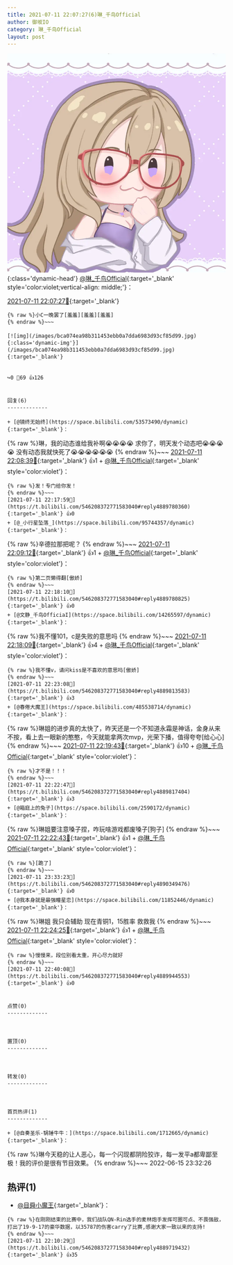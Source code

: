 ```yaml
---
title: 2021-07-11 22:07:27(6)琳_千鸟Official
author: 御坂IO
category: 琳_千鸟Official
layout: post
---
```


![img](/images/c0a88f85ebd0d056f37b114e0748e69556c8b488.jpg){:class='dynamic-head'}
[@琳_千鸟Official](https://space.bilibili.com/1620923329/dynamic){:target='_blank' style='color:violet;vertical-align: middle;'}：

[2021-07-11 22:07:27🔗](https://t.bilibili.com/546208372771583040){:target='_blank'}

~~~
{% raw %}小C一晚罢了[羞羞][羞羞][羞羞]
{% endraw %}~~~

[![img](/images/bca074ea98b311453ebb0a7dda6983d93cf85d99.jpg){:class='dynamic-img'}](/images/bca074ea98b311453ebb0a7dda6983d93cf85d99.jpg){:target='_blank'}


↪️0 💬69 👍126


回复(6)
-------------

+ [@镜终无始终](https://space.bilibili.com/53573490/dynamic){:target='_blank'}：
~~~
{% raw %}琳，我的动态谁给我补啊😭😭😭😭
求你了，明天发个动态吧😭😭😭😭
没有动态我就快死了😭😭😭😭😭😭
{% endraw %}~~~
[2021-07-11 22:08:39🔗](https://t.bilibili.com/546208372771583040#reply4889710635){:target='_blank'} 👍1
    + [@琳_千鸟Official](https://space.bilibili.com/1620923329/dynamic){:target='_blank' style='color:violet'}：
~~~
{% raw %}发！专门给你发！
{% endraw %}~~~
[2021-07-11 22:17:59🔗](https://t.bilibili.com/546208372771583040#reply4889780360){:target='_blank'} 👍0
+ [@_小行星坠落_](https://space.bilibili.com/95744357/dynamic){:target='_blank'}：
~~~
{% raw %}辛德拉那把呢？
{% endraw %}~~~
[2021-07-11 22:09:12🔗](https://t.bilibili.com/546208372771583040#reply4889712025){:target='_blank'} 👍1
    + [@琳_千鸟Official](https://space.bilibili.com/1620923329/dynamic){:target='_blank' style='color:violet'}：
~~~
{% raw %}第二页懒得翻[傲娇]
{% endraw %}~~~
[2021-07-11 22:18:10🔗](https://t.bilibili.com/546208372771583040#reply4889780825){:target='_blank'} 👍0
+ [@文静_千鸟OfficiaI](https://space.bilibili.com/14265597/dynamic){:target='_blank'}：
~~~
{% raw %}我不懂101，c是失败的意思吗
{% endraw %}~~~
[2021-07-11 22:18:09🔗](https://t.bilibili.com/546208372771583040#reply4889777243){:target='_blank'} 👍4
    + [@琳_千鸟Official](https://space.bilibili.com/1620923329/dynamic){:target='_blank' style='color:violet'}：
~~~
{% raw %}我不懂v，请问kiss是不喜欢的意思吗[傲娇]
{% endraw %}~~~
[2021-07-11 22:23:08🔗](https://t.bilibili.com/546208372771583040#reply4889813583){:target='_blank'} 👍3
+ [@春倦大魔王](https://space.bilibili.com/485538714/dynamic){:target='_blank'}：
~~~
{% raw %}琳姐的进步真的太快了，昨天还是一个不知道永霜是神话，金身从来不按，看上去一眼新的憨憨，今天就能拿两次mvp，光荣下播，值得夸夸[给心心]
{% endraw %}~~~
[2021-07-11 22:19:43🔗](https://t.bilibili.com/546208372771583040#reply4889784799){:target='_blank'} 👍10
    + [@琳_千鸟Official](https://space.bilibili.com/1620923329/dynamic){:target='_blank' style='color:violet'}：
~~~
{% raw %}才不是！！！
{% endraw %}~~~
[2021-07-11 22:22:47🔗](https://t.bilibili.com/546208372771583040#reply4889817404){:target='_blank'} 👍3
+ [@箱庭上的兔子](https://space.bilibili.com/2590172/dynamic){:target='_blank'}：
~~~
{% raw %}琳姐要注意嗓子捏，咋玩啥游戏都废嗓子[狗子]
{% endraw %}~~~
[2021-07-11 22:22:43🔗](https://t.bilibili.com/546208372771583040#reply4889812482){:target='_blank'} 👍1
    + [@琳_千鸟Official](https://space.bilibili.com/1620923329/dynamic){:target='_blank' style='color:violet'}：
~~~
{% raw %}[跪了]
{% endraw %}~~~
[2021-07-11 23:33:23🔗](https://t.bilibili.com/546208372771583040#reply4890349476){:target='_blank'} 👍0
+ [@我本身就是最强瞳星恋](https://space.bilibili.com/11852446/dynamic){:target='_blank'}：
~~~
{% raw %}琳姐 我只会辅助 现在青铜1，15胜率 救救我
{% endraw %}~~~
[2021-07-11 22:24:25🔗](https://t.bilibili.com/546208372771583040#reply4889821986){:target='_blank'} 👍1
    + [@琳_千鸟Official](https://space.bilibili.com/1620923329/dynamic){:target='_blank' style='color:violet'}：
~~~
{% raw %}慢慢来，段位别看太重，开心尽力就好
{% endraw %}~~~
[2021-07-11 22:40:08🔗](https://t.bilibili.com/546208372771583040#reply4889944553){:target='_blank'} 👍0


点赞(0)
-------------



置顶(0)
-------------



转发(0)
-------------



首页热评(1)
-------------

+ [@自奏圣乐-锅锤牛牛：](https://space.bilibili.com/1712665/dynamic){:target='_blank'}：
~~~
{% raw %}琳今天稳的让人恶心，每一个闪现都阴险狡诈，每一发平a都卑鄙至极！我的评价是很有节目效果。
{% endraw %}~~~
2022-06-15 23:32:26


热评(1)
-------------

+ [@目舜小魔王](https://space.bilibili.com/6366199/dynamic){:target='_blank'}：
~~~
{% raw %}在刚刚结束的比赛中，我们战队QN-Rin选手的麦林炮手发挥可圈可点、不畏强敌，打出了19-9-17的豪华数据，以35787的伤害carry了比赛,感谢大家一致以来的支持!
{% endraw %}~~~
[2021-07-11 22:10:29🔗](https://t.bilibili.com/546208372771583040#reply4889719432){:target='_blank'} 👍35


